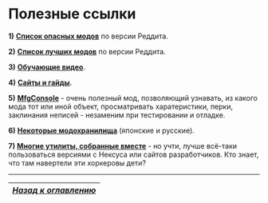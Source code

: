 # Полезные ссылки

**1)** [**Список опасных модов**](https://www.reddit.com/r/skyrimmods/wiki/dangerous_mods_masterlist) по версии Реддита.

**2)** [**Список лучших модов**](https://www.reddit.com/r/skyrimmods/wiki/best_mods_for) по версии Реддита.

**3)** [**Обучающие видео**](../00_Resources/01_Обучение_основам.md).

**4)** [**Сайты и гайды**](../00_Resources/02_Сайты_и_гайды.md).

**5)** [**MfgConsole**](http://www.nexusmods.com/skyrim/mods/44596/) - очень полезный мод, позволяющий узнавать, из какого мода тот или иной объект, просматривать харатеристики, перки, заклинания неписей - незаменим при тестировании и отладке.

**6)** [**Некоторые модохранилища**](../00_Resources/03_Модохранилища.md) (японские и русские).

**7)** [**Многие утилиты, собранные вместе**](http://gamer-mods.ru/load/tes_v_skyrim/instrumentarij/59) - но учти, лучше всё-таки пользоваться версиями с Нексуса или сайтов разработчиков. Кто знает, что там навертели эти хоркеровы дети?

------

|[*Назад к оглавлению*](../01_Оглавление.md)|
|:---:|

